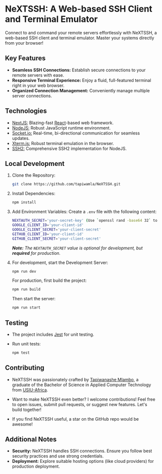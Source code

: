 # NeXTSSH: A Web-based SSH Client and Terminal Emulator

Connect to and command your remote servers effortlessly with NeXTSSH, a web-based SSH client and terminal emulator. Master your systems directly from your browser!

## Key Features

- **Seamless SSH Connections:** Establish secure connections to your remote servers with ease.
- **Responsive Terminal Experience:** Enjoy a fluid, full-featured terminal right in your web browser.
- **Organized Connection Management:** Conveniently manage multiple server connections. 

## Technologies

- [NextJS:](https://nextjs.org)  Blazing-fast [React](https://reactjs.org)-based web framework.
- [NodeJS:](https://nodejs.org) Robust JavaScript runtime environment.
- [Socket.io:](https://socket.io) Real-time, bi-directional communication for seamless updates.
- [Xterm.js:](https://xtermjs.org) Robust terminal emulation in the browser.
- [SSH2:](https://npmjs.com/package/ssh2) Comprehensive SSH2 implementation for NodeJS.

## Local Development

1. Clone the Repository:
   ```bash
   git clone https://github.com/tapiwamla/NeXTSSH.git
   ```

2. Install Dependencies:
   ```bash
   npm install
   ```

3. Add Environment Variables:
   Create a `.env` file with the following content:

   ```bash
   NEXTAUTH_SECRET='your-secret-key' (Use `openssl rand -base64 32` to generate a secret key)
   GOOGLE_CLIENT_ID='your-client-id'
   GOOGLE_CLIENT_SECRET='your-client-secret'
   GITHUB_CLIENT_ID='your-client-id'
   GITHUB_CLIENT_SECRET='your-client-secret'
   ```

   _**Note:** The `NEXTAUTH_SECRET` value is optional for development, but **required** for production._

4. For development, start the Development Server:
   ```bash
   npm run dev 
   ```
   
   For production, first build the project:
   ```bash
   npm run build
   ```

   Then start the server:
   ```bash
   npm run start
   ```

## Testing

- The project includes [Jest](https://jestjs.io/) for unit testing.

- Run unit tests:
   ```bash
   npm test
   ```

## Contributing

- NeXTSSH was passionately crafted by [Tapiwanashe Mlambo](https://tapiwamla.me), a graduate of the Bachelor of Science in Applied Computer Technology from [USIU-Africa](https://usiu.ac.ke).

- Want to make NeXTSSH even better? I welcome contributions! Feel free to open issues, submit pull requests, or suggest new features. Let's build together!

- If you find NeXTSSH useful, a star on the GitHub repo would be awesome!

## Additional Notes

- **Security:** NeXTSSH handles SSH connections. Ensure you follow best security practices and use strong credentials.
- **Deployment:** Explore suitable hosting options (like cloud providers) for production deployment.